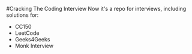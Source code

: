 #Cracking The Coding Interview
Now it's a repo for interviews, including solutions for:

* CC150
* LeetCode
* Geeks4Geeks
* Monk Interview
